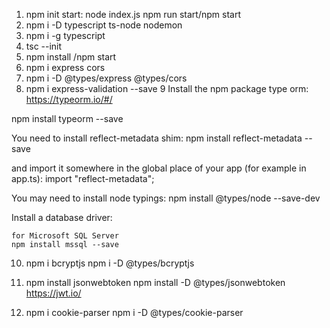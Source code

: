 
1. npm init
start: node index.js
npm run start/npm start
2. npm i -D typescript ts-node nodemon
3. npm i -g typescript
4. tsc --init
5. npm install /npm start
6. npm i express cors
7. npm i -D @types/express @types/cors
8. npm i express-validation --save
9 Install the npm package type orm:
 https://typeorm.io/#/

  npm install typeorm --save
  
  You need to install reflect-metadata shim:
  npm install reflect-metadata --save

  and import it somewhere in the global place of your app (for example in app.ts):
   import "reflect-metadata";

   You may need to install node typings:
   npm install @types/node --save-dev
 
 Install a database driver:
 
    for Microsoft SQL Server
    npm install mssql --save



  10.  npm i bcryptjs
       npm i -D @types/bcryptjs 


  11. npm install jsonwebtoken
      npm install -D @types/jsonwebtoken
      https://jwt.io/
    

12. npm i cookie-parser
     npm i -D @types/cookie-parser

